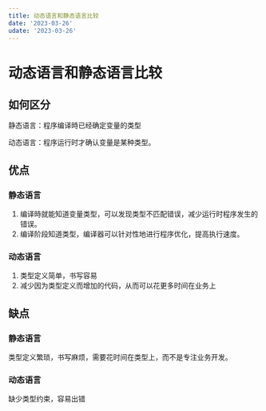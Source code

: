 ```yaml
---
title: 动态语言和静态语言比较
date: '2023-03-26'
udate: '2023-03-26'
---
```


# 动态语言和静态语言比较

## 如何区分
静态语言：程序编译時已经确定变量的类型

动态语言：程序运行时才确认变量是某种类型。

## 优点

### 静态语言
1. 编译時就能知道变量类型，可以发现类型不匹配错误，减少运行时程序发生的错误。
2. 编译阶段知道类型，编译器可以针对性地进行程序优化，提高执行速度。

### 动态语言
1. 类型定义简单，书写容易
2. 减少因为类型定义而增加的代码，从而可以花更多时间在业务上

## 缺点
### 静态语言
类型定义繁琐，书写麻烦，需要花时间在类型上，而不是专注业务开发。

### 动态语言
缺少类型约束，容易出错
